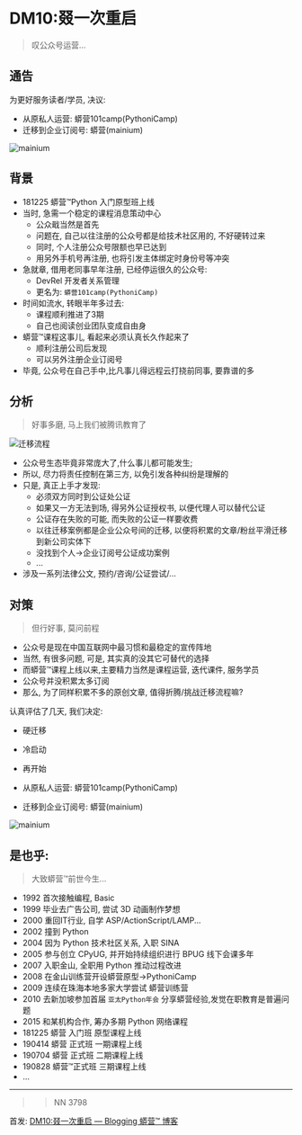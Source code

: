# DM10:叕一次重启
> 叹公众号运营...

## 通告

为更好服务读者/学员, 决议:

- 从原私人运营: 蟒营101camp(PythoniCamp)
- 迁移到企业订阅号: 蟒营(mainium)

![mainium](https://ipic.zoomquiet.top/2019-10-12-qrcode_mainium.jpg)


## 背景

- 181225 蟒营™Python 入门原型班上线
- 当时, 急需一个稳定的课程消息策动中心
    + 公众戢当然是首先
    + 问题在, 自己以往注册的公众号都是给技术社区用的, 不好硬转过来
    + 同时, 个人注册公众号限额也早已达到
    + 用另外手机号再注册, 也将引发主体绑定时身份号等冲突
- 急就章, 借用老同事早年注册, 已经停运很久的公众号:
    + DevRel 开发者关系管理
    + 更名为: `蟒营101camp(PythoniCamp)`
- 时间如流水, 转眼半年多过去:
    + 课程顺利推进了3期
    + 自己也阅读创业团队变成自由身
- 蟒营™课程这事儿, 看起来必须认真长久作起来了
    + 顺利注册公司后发现
    + 可以另外注册企业订阅号
- 毕竟, 公众号在自己手中,比凡事儿得远程云打挠前同事, 要靠谱的多


## 分析
> 好事多磨, 马上我们被腾讯教育了

![迁移流程](https://file.service.qq.com/user-files/uploads/201811/a42d5857ffb170eb8562092c8df4539c.PNG?imageView2/2/h/360)

- 公众号生态毕竟非常庞大了,什么事儿都可能发生;
- 所以, 尽力将责任控制在第三方, 以免引发各种纠纷是理解的
- 只是, 真正上手才发现:
    + 必须双方同时到公证处公证
    + 如果又一方无法到场, 得另外公证授权书, 以便代理人可以替代公证
    + 公证存在失败的可能, 而失败的公证一样要收费
    + 以往迁移案例都是企业公众号间的迁移, 以便将积累的文章/粉丝平滑迁移到新公司实体下
    + 没找到个人->企业订阅号公证成功案例
    + ...
- 涉及一系列法律公文, 预约/咨询/公证尝试/...

## 对策
> 但行好事, 莫问前程

- 公众号是现在中国互联网中最习惯和最稳定的宣传阵地
- 当然, 有很多问题, 可是, 其实真的没其它可替代的选择
- 而蟒营™课程上线以来,主要精力当然是课程运营, 迭代课件, 服务学员
- 公众号并没积累太多订阅
- 那么, 为了同样积累不多的原创文章, 值得折腾/挑战迁移流程嘛?

认真评估了几天, 我们决定:

- 硬迁移
- 冷启动
- 再开始


- 从原私人运营: 蟒营101camp(PythoniCamp)
- 迁移到企业订阅号: 蟒营(mainium)

![mainium](https://ipic.zoomquiet.top/2019-10-12-qrcode_mainium.jpg)


## 是也乎:
> 大致蟒营™前世今生...

- 1992 首次接触编程, Basic
- 1999 毕业去广告公司, 尝试 3D 动画制作梦想
- 2000 重回IT行业, 自学 ASP/ActionScript/LAMP...
- 2002 撞到 Python
- 2004 因为 Python 技术社区关系, 入职 SINA
- 2005 参与创立 CPyUG, 并开始持续组织进行 BPUG 线下会课多年
- 2007 入职金山, 全职用 Python 推动过程改进
- 2008 在金山训练营开设蟒营原型->PythoniCamp
- 2009 连续在珠海本地多家大学尝试 蟒营训练营
- 2010 去新加坡参加首届 `亚太Python年会` 分享蟒营经验,发觉在职教育是普遍问题
- 2015 和某机构合作, 筹办多期 Python 网络课程
- 181225 蟒营 入门班 原型课程上线
- 190414 蟒营 正式班 一期课程上线
- 190704 蟒营 正式班 二期课程上线
- 190828 蟒营™正式班 三期课程上线
- ...



------------

>> NN 3798

首发: [DM10:叕一次重启 — Blogging 蟒营™ 博客](https://blog.101.camp/DM/191012-rerestart/)

